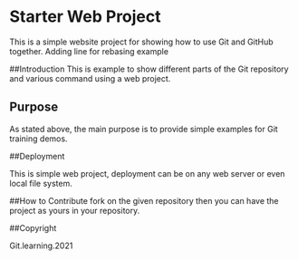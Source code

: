 # Starter Web Project

This is a simple website project for showing how to 
use Git and GitHub together. Adding line for rebasing example

##Introduction
This is example to show different parts of the Git repository
and various command using a web project.

## Purpose

As stated above, the main purpose is to provide simple examples for Git
training demos.

##Deployment

This is simple web project, deployment can be
 on any web server or even local file system.

##How to Contribute
fork on the given repository then you can have the project 
as yours in your repository.

##Copyright

Git.learning.2021